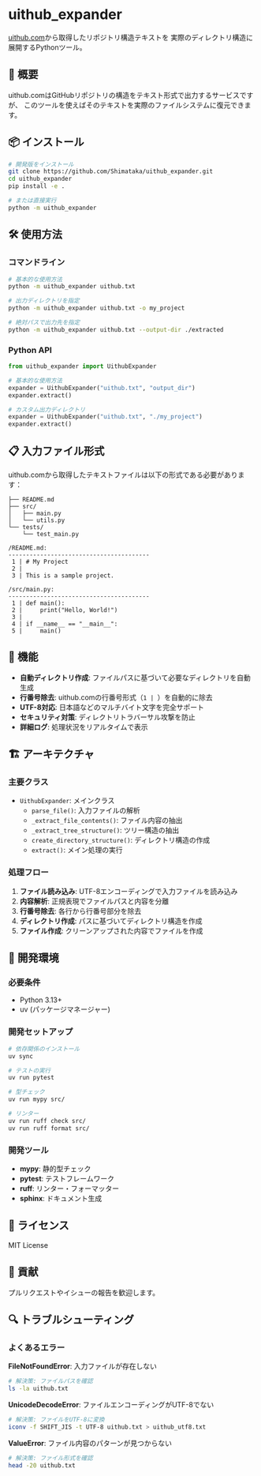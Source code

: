 # uithub_expander

[uithub.com](https://uithub.com)から取得したリポジトリ構造テキストを
実際のディレクトリ構造に展開するPythonツール。

## 🚀 概要

uithub.comはGitHubリポジトリの構造をテキスト形式で出力するサービスですが、
このツールを使えばそのテキストを実際のファイルシステムに復元できます。

## 📦 インストール

```bash
# 開発版をインストール
git clone https://github.com/Shimataka/uithub_expander.git
cd uithub_expander
pip install -e .

# または直接実行
python -m uithub_expander
```

## 🛠️ 使用方法

### コマンドライン

```bash
# 基本的な使用方法
python -m uithub_expander uithub.txt

# 出力ディレクトリを指定
python -m uithub_expander uithub.txt -o my_project

# 絶対パスで出力先を指定
python -m uithub_expander uithub.txt --output-dir ./extracted
```

### Python API

```python
from uithub_expander import UithubExpander

# 基本的な使用方法
expander = UithubExpander("uithub.txt", "output_dir")
expander.extract()

# カスタム出力ディレクトリ
expander = UithubExpander("uithub.txt", "./my_project")
expander.extract()
```

## 📋 入力ファイル形式

uithub.comから取得したテキストファイルは以下の形式である必要があります：

```text
├── README.md
├── src/
│   ├── main.py
│   └── utils.py
└── tests/
    └── test_main.py

/README.md:
----------------------------------------
 1 | # My Project
 2 |
 3 | This is a sample project.

/src/main.py:
----------------------------------------
 1 | def main():
 2 |     print("Hello, World!")
 3 |
 4 | if __name__ == "__main__":
 5 |     main()
```

## 🔧 機能

- **自動ディレクトリ作成**: ファイルパスに基づいて必要なディレクトリを自動生成
- **行番号除去**: uithub.comの行番号形式（`1 | `）を自動的に除去
- **UTF-8対応**: 日本語などのマルチバイト文字を完全サポート
- **セキュリティ対策**: ディレクトリトラバーサル攻撃を防止
- **詳細ログ**: 処理状況をリアルタイムで表示

## 🏗️ アーキテクチャ

### 主要クラス

- `UithubExpander`: メインクラス
  - `parse_file()`: 入力ファイルの解析
  - `_extract_file_contents()`: ファイル内容の抽出
  - `_extract_tree_structure()`: ツリー構造の抽出
  - `create_directory_structure()`: ディレクトリ構造の作成
  - `extract()`: メイン処理の実行

### 処理フロー

1. **ファイル読み込み**: UTF-8エンコーディングで入力ファイルを読み込み
2. **内容解析**: 正規表現でファイルパスと内容を分離
3. **行番号除去**: 各行から行番号部分を除去
4. **ディレクトリ作成**: パスに基づいてディレクトリ構造を作成
5. **ファイル作成**: クリーンアップされた内容でファイルを作成

## 🧪 開発環境

### 必要条件

- Python 3.13+
- uv (パッケージマネージャー)

### 開発セットアップ

```bash
# 依存関係のインストール
uv sync

# テストの実行
uv run pytest

# 型チェック
uv run mypy src/

# リンター
uv run ruff check src/
uv run ruff format src/
```

### 開発ツール

- **mypy**: 静的型チェック
- **pytest**: テストフレームワーク
- **ruff**: リンター・フォーマッター
- **sphinx**: ドキュメント生成

## 📝 ライセンス

MIT License

## 🤝 貢献

プルリクエストやイシューの報告を歓迎します。

## 🔍 トラブルシューティング

### よくあるエラー

**FileNotFoundError**: 入力ファイルが存在しない

```bash
# 解決策: ファイルパスを確認
ls -la uithub.txt
```

**UnicodeDecodeError**: ファイルエンコーディングがUTF-8でない

```bash
# 解決策: ファイルをUTF-8に変換
iconv -f SHIFT_JIS -t UTF-8 uithub.txt > uithub_utf8.txt
```

**ValueError**: ファイル内容のパターンが見つからない

```bash
# 解決策: ファイル形式を確認
head -20 uithub.txt
```
